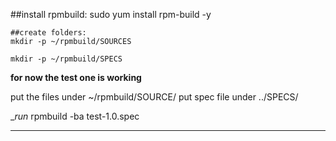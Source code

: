 
##install rpmbuild:
sudo yum install rpm-build -y 
~~~~~~~~~~~~~~
##create folders:
mkdir -p ~/rpmbuild/SOURCES  
 
mkdir -p ~/rpmbuild/SPECS

~~~~~~~~~~~~~~~~~~~~~~~~~~
__for now the test one is working__  

put the files under 
~/rpmbuild/SOURCE/
put spec file under ../SPECS/

__run_ 
rpmbuild -ba test-1.0.spec 

----------------------------
